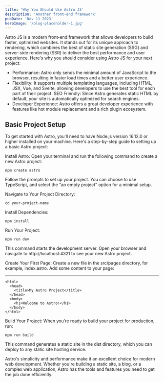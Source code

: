 ```yaml
---
title: 'Why You Should Use Astro JS'
description: 'Another front-end framework'
pubDate: 'Nov 11 2023'
heroImage: '/blog-placeholder-1.jpg'
---
```


Astro JS is a modern front-end framework that allows developers to build faster, optimized websites. It stands out for its unique approach to rendering, which combines the best of static site generation (SSG) and server-side rendering (SSR) to deliver the best performance and user experience. Here's why you should consider using Astro JS for your next project:

- Performance: Astro only sends the minimal amount of JavaScript to the browser, resulting in faster load times and a better user experience.
- Flexibility: It supports multiple templating languages, including HTML, JSX, Vue, and Svelte, allowing developers to use the best tool for each part of their project.
  SEO Friendly: Since Astro generates static HTML by default, your site is automatically optimized for search engines.
- Developer Experience: Astro offers a great developer experience with features like hot module replacement and a rich plugin ecosystem.

## Basic Project Setup

To get started with Astro, you'll need to have Node.js version 16.12.0 or higher installed on your machine. Here's a step-by-step guide to setting up a basic Astro project:

Install Astro: Open your terminal and run the following command to create a new Astro project:

```
npm create astro
```

Follow the prompts to set up your project. You can choose to use TypeScript, and select the "an empty project" option for a minimal setup.

Navigate to Your Project Directory:

```
cd your-project-name
```

Install Dependencies:

```
npm install
```

Run Your Project:

```
npm run dev
```

This command starts the development server. Open your browser and navigate to http://localhost:4321 to see your new Astro project.

Create Your First Page:
Create a new file in the src/pages directory, for example, index.astro.
Add some content to your page:

---

```
<html>
  <head>
    <title>My Astro Project</title>
  </head>
  <body>
    <h1>Welcome to Astro!</h1>
  </body>
</html>
```

Build Your Project:
When you're ready to build your project for production, run:

```
npm run build
```

This command generates a static site in the dist directory, which you can deploy to any static site hosting service.

Astro's simplicity and performance make it an excellent choice for modern web development. Whether you're building a static site, a blog, or a complex web application, Astro has the tools and features you need to get the job done efficiently.
